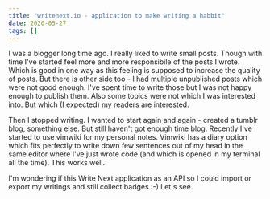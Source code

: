```yaml
---
title: "writenext.io - application to make writing a habbit"
date: 2020-05-27
tags: []
---
```


I was a blogger long time ago. I really liked to write small posts. Though with
time I've started feel more and more responsibile of the posts I wrote. Which
is good in one way as this feeling is supposed to increase the quality of
posts. But there is other side too - I had multiple unpublished posts which
were not good enough. I've spent time to write those but I was not happy enough
to publish them. Also some topics were not which I was interested into. But
which (I expected) my readers are interested.

Then I stopped writing. I wanted to start again and again - created a tumblr
blog, something else. But still haven't got enough time blog. Recently
I've started to use vimwiki for my personal notes. Vimwiki has a diary option
which fits perfectly to write down few sentences out of my head in the same
editor where I've just wrote code (and which is opened in my terminal all the
time). This works well.

I'm wondering if this Write Next application as an API so I could import or
export my writings and still collect badges :-) Let's see.
